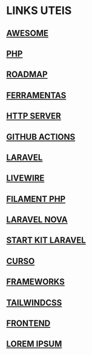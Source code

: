 # LINKS UTEIS

## [AWESOME](AWESOME/AWESOME)

## [PHP](PHP.md)

## [ROADMAP](ROADMAP.md)

## [FERRAMENTAS](FERRAMENTAS.md)

## [HTTP SERVER](HTTPSERVER.md)

## [GITHUB ACTIONS](GITHUBACTIONS.md)

## [LARAVEL](LARAVEL.md)

## [LIVEWIRE](LIVEWIRE.md)

## [FILAMENT PHP](FILAMENTPHP.md)

## [LARAVEL NOVA](LARAVELNOVA.md)

## [START KIT LARAVEL](STARTKITLARAVEL.md)

## [CURSO](CURSO.md)

## [FRAMEWORKS](FRAMEWORKS.md)

## [TAILWINDCSS](TAILWINDCSS.md)

## [FRONTEND](FRONTEND.md)

## [LOREM IPSUM](LOREMIPSUM.md)
